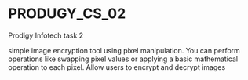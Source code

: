 # PRODUGY_CS_02
Prodigy Infotech task 2

simple image encryption tool using pixel manipulation. You can perform operations like swapping pixel values or applying a basic mathematical operation to each pixel. Allow users to encrypt and decrypt images
